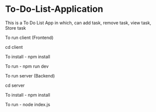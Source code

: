 # To-Do-List-Application

This is a To Do List App in which, can add task, remove task, view task, Store task

To run client (Frontend)

cd client

To install - npm install

To run - npm run dev
</br>



To run server (Backend)

cd server

To install - npm install

To run - node index.js
